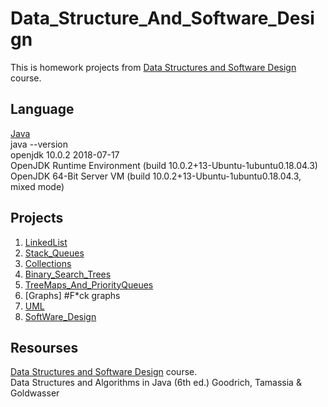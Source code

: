 # Data_Structure_And_Software_Design

This is homework projects from [Data Structures and Software Design](https://www.edx.org/course/data-structures-software-design-pennx-sd2x) course.


## Language
[Java](https://www.oracle.com/technetwork/java/index.html)\
java --version\
openjdk 10.0.2 2018-07-17\
OpenJDK Runtime Environment (build 10.0.2+13-Ubuntu-1ubuntu0.18.04.3)\
OpenJDK 64-Bit Server VM (build 10.0.2+13-Ubuntu-1ubuntu0.18.04.3, mixed mode)


## Projects
1. [LinkedList](https://github.com/klpthbst/Data_Structure_And_Software_Design/tree/master/LinkedList)
2. [Stack_Queues](https://github.com/klpthbst/Data_Structure_And_Software_Design/tree/master/Stack_Queues)
3. [Collections](https://github.com/klpthbst/Data_Structure_And_Software_Design/tree/master/Collections)
4. [Binary_Search_Trees](https://github.com/klpthbst/Data_Structure_And_Software_Design/tree/master/Binary_Search_Trees)
5. [TreeMaps_And_PriorityQueues](https://github.com/klpthbst/Data_Structure_And_Software_Design/tree/master/TreeMaps_And_PriorityQueues)
6. [Graphs] #F*ck graphs
7. [UML](https://github.com/klpthbst/Data_Structure_And_Software_Design/tree/master/UML)
8. [SoftWare_Design](https://github.com/klpthbst/Data_Structure_And_Software_Design/tree/master/Software_Design)



## Resourses
[Data Structures and Software Design](https://www.edx.org/course/data-structures-software-design-pennx-sd2x) course.\
Data Structures and Algorithms in Java (6th ed.) Goodrich, Tamassia & Goldwasser
